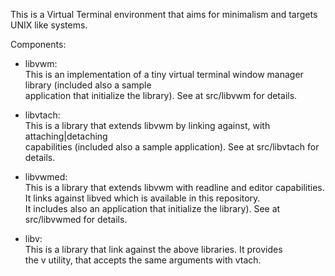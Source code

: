 This is a Virtual Terminal environment that aims for minimalism and targets UNIX like systems.

Components:

  - libvwm:  
    This is an implementation of a tiny virtual terminal window manager library (included also a sample    
    application that initialize the library). See at src/libvwm for details.  

  - libvtach:  
    This is a library that extends libvwm by linking against, with attaching|detaching   
    capabilities (included also a sample application). See at src/libvtach for details.  

  - libvwmed:  
    This is a library that extends libvwm with readline and editor capabilities.  
    It links against libved which is available in this repository.  
    It includes also an application that initialize the library). See at src/libvwmed for details.  

  - libv:  
    This is a library that link against the above libraries. It provides  
    the v utility, that accepts the same arguments with vtach.  
